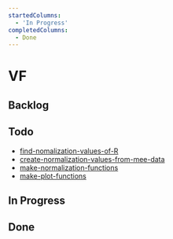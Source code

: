 ```yaml
---
startedColumns:
  - 'In Progress'
completedColumns:
  - Done
---
```


# VF

## Backlog

## Todo

- [find-nomalization-values-of-R](tasks/find-nomalization-values-of-R.md)
- [create-normalization-values-from-mee-data](tasks/create-normalization-values-from-mee-data.md)
- [make-normalization-functions](tasks/make-normalization-functions.md)
- [make-plot-functions](tasks/make-plot-functions.md)

## In Progress

## Done
